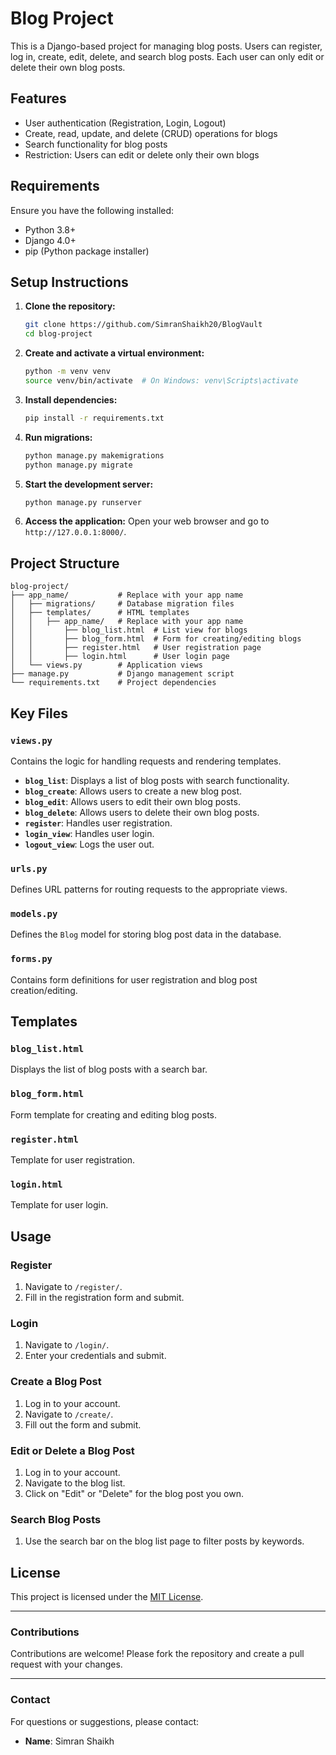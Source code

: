 # Blog Project

This is a Django-based project for managing blog posts. Users can register, log in, create, edit, delete, and search blog posts. Each user can only edit or delete their own blog posts.

## Features

- User authentication (Registration, Login, Logout)
- Create, read, update, and delete (CRUD) operations for blogs
- Search functionality for blog posts
- Restriction: Users can edit or delete only their own blogs

## Requirements

Ensure you have the following installed:

- Python 3.8+
- Django 4.0+
- pip (Python package installer)

## Setup Instructions

1. **Clone the repository:**
   ```bash
   git clone https://github.com/SimranShaikh20/BlogVault
   cd blog-project
   ```

2. **Create and activate a virtual environment:**
   ```bash
   python -m venv venv
   source venv/bin/activate  # On Windows: venv\Scripts\activate
   ```

3. **Install dependencies:**
   ```bash
   pip install -r requirements.txt
   ```

4. **Run migrations:**
   ```bash
   python manage.py makemigrations
   python manage.py migrate
   ```

5. **Start the development server:**
   ```bash
   python manage.py runserver
   ```

6. **Access the application:**
   Open your web browser and go to `http://127.0.0.1:8000/`.

## Project Structure

```
blog-project/
├── app_name/           # Replace with your app name
│   ├── migrations/     # Database migration files
│   ├── templates/      # HTML templates
│   │   ├── app_name/   # Replace with your app name
│   │       ├── blog_list.html  # List view for blogs
│   │       ├── blog_form.html  # Form for creating/editing blogs
│   │       ├── register.html   # User registration page
│   │       ├── login.html      # User login page
│   └── views.py        # Application views
├── manage.py           # Django management script
└── requirements.txt    # Project dependencies
```

## Key Files

### `views.py`
Contains the logic for handling requests and rendering templates.

- **`blog_list`**: Displays a list of blog posts with search functionality.
- **`blog_create`**: Allows users to create a new blog post.
- **`blog_edit`**: Allows users to edit their own blog posts.
- **`blog_delete`**: Allows users to delete their own blog posts.
- **`register`**: Handles user registration.
- **`login_view`**: Handles user login.
- **`logout_view`**: Logs the user out.

### `urls.py`
Defines URL patterns for routing requests to the appropriate views.

### `models.py`
Defines the `Blog` model for storing blog post data in the database.

### `forms.py`
Contains form definitions for user registration and blog post creation/editing.

## Templates

### `blog_list.html`
Displays the list of blog posts with a search bar.

### `blog_form.html`
Form template for creating and editing blog posts.

### `register.html`
Template for user registration.

### `login.html`
Template for user login.

## Usage

### Register
1. Navigate to `/register/`.
2. Fill in the registration form and submit.

### Login
1. Navigate to `/login/`.
2. Enter your credentials and submit.

### Create a Blog Post
1. Log in to your account.
2. Navigate to `/create/`.
3. Fill out the form and submit.

### Edit or Delete a Blog Post
1. Log in to your account.
2. Navigate to the blog list.
3. Click on "Edit" or "Delete" for the blog post you own.

### Search Blog Posts
1. Use the search bar on the blog list page to filter posts by keywords.

## License

This project is licensed under the [MIT License](LICENSE).

---

### Contributions

Contributions are welcome! Please fork the repository and create a pull request with your changes.

---

### Contact

For questions or suggestions, please contact:

- **Name**: Simran Shaikh 
